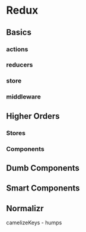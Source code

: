 
# Redux

## Basics
### actions
### reducers
### store
### middleware

## Higher Orders

### Stores
### Components

## Dumb Components
## Smart Components

## Normalizr

camelizeKeys - humps
